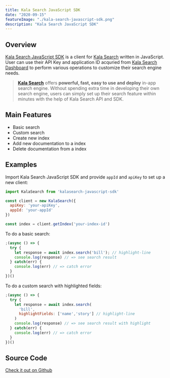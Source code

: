 ```yaml
---
title: Kala Search JavaScript SDK
date: "2020-09-15"
featureImage: "./kala-search-javascript-sdk.png"
description: "Kala Search JavaScript SDK"
---
```


## Overview
[Kala Search JavaScript SDK](https://github.com/Kalasearch/kalasearch-javascript-sdk) is a client for [Kala Search](https://kalasearch.cn/) written in JavaScript. User can use their API Key and application ID acquried from [Kala Search Dashboard](https://dashboard.kalasearch.cn/) to perform various operations to customize their search engine needs.

> **[Kala Search](https://kalasearch.cn/)** offers **powerful, fast, easy to use and deploy** in-app search engine. Without spending extra time in developing their own search engine, users can simply set up their search feature within minutes with the help of Kala Search API and SDK.

## Main Features
- Basic search
- Custom search
- Create new index
- Add new documentation to a index
- Delete documentation from a index

## Examples 
Import Kala Search JavaScript SDK and provide `appId` and `apiKey` to set up a new client:

```javascript
import KalaSearch from 'kalasearch-javascript-sdk'

const client = new KalaSearch({
  apiKey: 'your-apiKey',
  appId: 'your-appId'
})

const index = client.getIndex('your-index-id')
```

To do a basic search:
```javascript
;(async () => {
  try {
    let response = await index.search('bill'); // highlight-line
    console.log(response) // => see search result
  } catch(err) {
    console.log(err) // => catch error 
  }
})()
```

To do a custom search with highlighted fields:
```javascript
;(async () => {
  try {
    let response = await index.search(
      'bill',
      highlightFields: ['name','story'] // highlight-line
    )
    console.log(response) // => see search result with highlight
  } catch(err) {
    console.log(err) // => catch error 
  }
})()
```

## Source Code
[Check it out on Github](https://github.com/Kalasearch/kalasearch-javascript-sdk)